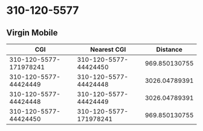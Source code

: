 # 310-120-5577
## Virgin Mobile


| CGI | Nearest CGI | Distance |
|-----|-------------|----------|
| 310-120-5577-171978241 | 310-120-5577-44424450 | 969.850130755 |
| 310-120-5577-44424449 | 310-120-5577-44424448 | 3026.04789391 |
| 310-120-5577-44424448 | 310-120-5577-44424449 | 3026.04789391 |
| 310-120-5577-44424450 | 310-120-5577-171978241 | 969.850130755 |
